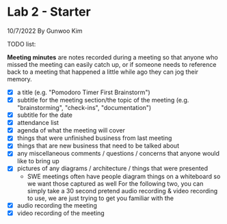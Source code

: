 # Lab 2 - Starter
10/7/2022 By Gunwoo Kim

TODO list:

**Meeting minutes** are notes recorded during a meeting so that anyone who missed the meeting can easily catch up, or if someone needs to reference back to a meeting that happened a little while ago they can jog their memory.

- [x] a title (e.g. "Pomodoro Timer First Brainstorm")
- [x] subtitle for the meeting section/the topic of the meeting (e.g. "brainstorming", "check-ins", "documentation")
- [x] subtitle for the date
- [x] attendance list
- [x] agenda of what the meeting will cover
- [x] things that were unfinished business from last meeting
- [x] things that are new business that need to be talked about
- [x] any miscellaneous comments / questions / concerns that anyone would like to bring up
- [x] pictures of any diagrams / architecture / things that were presented
  - SWE meetings often have people diagram things on a whiteboard so we want those captured as well
For the following two, you can simply take a 30 second pretend audio recording & video recording to use, we are just trying to get you familiar with the <audio> and <video> elements. Yes, you must have both audio and video elements, and yes, you can use the audio from the video you took for the audio element, it just has to be in a separate audio file.
- [x] audio recording the meeting
- [x] video recording of the meeting